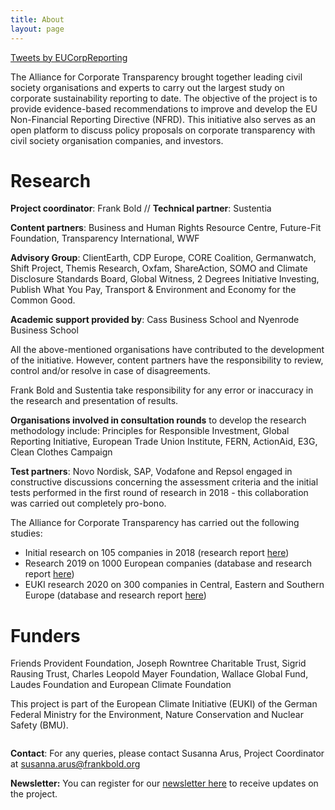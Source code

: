 ```yaml
---
title: About
layout: page
---
```


<div class="aside">
  <a class="twitter-timeline" data-height="500" data-dnt="true" href="https://twitter.com/EUCorpReporting?ref_src=twsrc%5Etfw">Tweets by EUCorpReporting</a> <script async src="https://platform.twitter.com/widgets.js" charset="utf-8"></script>
</div>

The Alliance for Corporate Transparency brought together leading civil society organisations and experts to carry out the largest study on corporate sustainability reporting to date. The objective of the project is to provide evidence-based recommendations to improve and develop the EU Non-Financial Reporting Directive (NFRD). This initiative also serves as an open platform to discuss policy proposals on corporate transparency with civil society organisation companies, and investors.

<h1>Research</h1>

<strong>Project coordinator</strong>: Frank Bold  //  <strong>Technical partner</strong>: Sustentia

<strong>Content partners</strong>: Business and Human Rights Resource Centre, Future-Fit Foundation, Transparency International, WWF

<strong>Advisory Group</strong>: ClientEarth, CDP Europe, CORE Coalition, Germanwatch, Shift Project, Themis Research, Oxfam, ShareAction, SOMO and Climate Disclosure Standards Board, Global Witness, 2 Degrees Initiative Investing, Publish What You Pay, Transport & Environment and Economy for the Common Good.

<strong>Academic support provided by</strong>: Cass Business School and Nyenrode Business School

All the above-mentioned organisations have contributed to the development of the initiative. However, content partners have the responsibility to review, control and/or resolve in case of disagreements.

Frank Bold and Sustentia take responsibility for any error or inaccuracy in the research and presentation of results.

<strong>Organisations involved in consultation rounds</strong> to develop the research methodology include: Principles for Responsible Investment, Global Reporting Initiative, European Trade Union Institute, FERN, ActionAid, E3G, Clean Clothes Campaign

<strong>Test partners</strong>: Novo Nordisk, SAP, Vodafone and Repsol engaged in constructive discussions concerning the assessment criteria and the initial tests performed in the first round of research in 2018 - this collaboration was carried out completely pro-bono.

The Alliance for Corporate Transparency has carried out the following studies:
- Initial research on 105 companies in 2018 (research report [here](http://www.allianceforcorporatetransparency.org/assets/2018_Research_Report_Alliance_Corporate_Transparency-66d0af6a05f153119e7cffe6df2f11b094affe9aaf4b13ae14db04e395c54a84.pdf))
- Research 2019 on 1000 European companies (database and research report <a href="../database/2019.html">here</a>)
- EUKI research 2020 on 300 companies in Central, Eastern and Southern Europe (database and research report <a href="../database/2020.html">here</a>)

<h1>Funders</h1>

Friends Provident Foundation, Joseph Rowntree Charitable Trust, Sigrid Rausing Trust, Charles Leopold Mayer Foundation, Wallace Global Fund, Laudes Foundation and European Climate Foundation

This project is part of the European Climate Initiative (EUKI) of the German Federal Ministry for the Environment, Nature Conservation and Nuclear Safety (BMU).

<img src="{% asset logos/logo-EUKI @path %}" style="max-width: 600px" alt="">

<strong>Contact</strong>: For any queries, please contact Susanna Arus, Project Coordinator at <a href="mailto:susanna.arus@frankbold.org">susanna.arus@frankbold.org</a>

<strong>Newsletter:</strong> You can register for our <a class="link" href="http://eepurl.com/dJPBjQ">newsletter here</a> to receive updates on the project.
